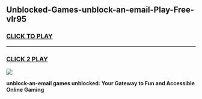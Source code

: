 
## Unblocked-Games-unblock-an-email-Play-Free-vlr95
<h3>
<a href="https://premium76.site?title=unblock-an-email&ref=21A">CLICK TO PLAY</a></h3>
<hr>

<h3>
<a href="https://premium76.site?title=unblock-an-email&ref=21A">CLICK 2 PLAY</a>
  
</h3>

<a href="https://premium76.site?title=unblock-an-email&ref=21A"><img src="https://clearcache.store/games.png"></a>


**unblock-an-email games unblocked: Your Gateway to Fun and Accessible Online Gaming**

